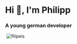 # Hi 👋, I'm Philipp

### A young german developer

 ![fllipeis](https://github-readme-stats.vercel.app/api?username=fllipeis&show_icons=true&locale=en&theme=dark)
